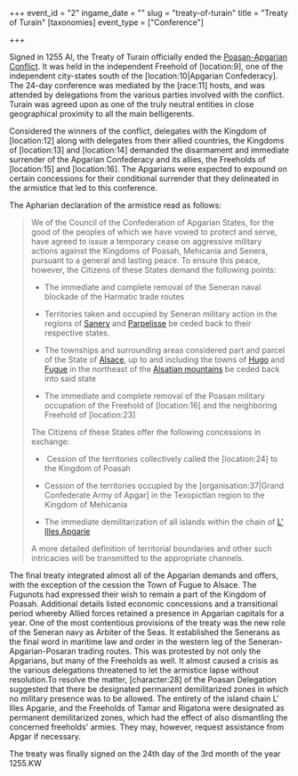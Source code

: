 +++
event_id = "2"
ingame_date = ""
slug = "treaty-of-turain"
title = "Treaty of Turain"
[taxonomies]
event_type = ["Conference"]

+++

Signed in 1255 AI, the Treaty of Turain officially ended the [Poasan-Apgarian Conflict](https://campaigns.home.thekennel.info/en-US/campaign/1/events/2/edit#). It was held in the independent Freehold of \[location:9\], one of the independent city-states south of the \[location:10|Apgarian Confederacy\]. The 24-day conference was mediated by the \[race:11\] hosts, and was attended by delegations from the various parties involved with the conflict. Turain was agreed upon as one of the truly neutral entities in close geographical proximity to all the main belligerents.  

Considered the winners of the conflict, delegates with the Kingdom of \[location:12\] along with delegates from their allied countries, the Kingdoms of \[location:13\] and \[location:14\] demanded the disarmament and immediate surrender of the Apgarian Confederacy and its allies, the Freeholds of \[location:15\] and \[location:16\]. The Apgarians were expected to expound on certain concessions for their conditional surrender that they delineated in the armistice that led to this conference.

  
The Apharian declaration of the armistice read as follows:

> We of the Council of the Confederation of Apgarian States, for the good of the peoples of which we have vowed to protect and serve, have agreed to issue a temporary cease on aggressive military actions against the Kingdoms of Poasah, Mehicania and Senera, pursuant to a general and lasting peace. To ensure this peace, however, the Citizens of these States demand the following points:
> 
> *   The immediate and complete removal of the Seneran naval blockade of the Harmatic trade routes
>     
> *   Territories taken and occupied by Seneran military action in the regions of [Sanery](https://campaigns.home.thekennel.info/en-US/campaign/1/events/2/edit#) and [Parpelisse](https://campaigns.home.thekennel.info/en-US/campaign/1/events/2/edit#) be ceded back to their respective states.
>     
> *   The townships and surrounding areas considered part and parcel of the State of [Alsace](https://campaigns.home.thekennel.info/en-US/campaign/1/events/2/edit#), up to and including the towns of [Hugo](https://campaigns.home.thekennel.info/en-US/campaign/1/events/2/edit#) and [Fugue](https://campaigns.home.thekennel.info/en-US/campaign/1/events/2/edit#) in the northeast of the [Alsatian mountains](https://campaigns.home.thekennel.info/en-US/campaign/1/events/2/edit#) be ceded back into said state
>     
> *   The immediate and complete removal of the Poasan military occupation of the Freehold of \[location:16\] and the neighboring Freehold of \[location:23\]
>     
> 
> The Citizens of these States offer the following concessions in exchange:
> 
> *    Cession of the territories collectively called the \[location:24\] to the Kingdom of Poasah
>     
> *   Cession of the territories occupied by the \[organisation:37|Grand Confederate Army of Apgar\] in the Texopictlan region to the Kingdom of Mehicania
>     
> *   The immediate demilitarization of all islands within the chain of [L' Illes Apgarie](https://campaigns.home.thekennel.info/en-US/campaign/1/events/2/edit#)
>     
> 
> A more detailed definition of territorial boundaries and other such intricacies will be transmitted to the appropriate channels.

The final treaty integrated almost all of the Apgarian demands and offers, with the exception of the cession the Town of Fugue to Alsace. The Fugunots had expressed their wish to remain a part of the Kingdom of Poasah. Additional details listed economic concessions and a transitional period whereby Allied forces retained a presence in Apgarian capitals for a year. One of the most contentious provisions of the treaty was the new role of the Seneran navy as Arbiter of the Seas. It established the Senerans as the final word in maritime law and order in the western leg of the Seneran-Apgarian-Posaran trading routes. This was protested by not only the Apgarians, but many of the Freeholds as well. It almost caused a crisis as the various delegations threatened to let the armistice lapse without resolution.To resolve the matter, \[character:28\] of the Poasan Delegation suggested that there be designated permanent demilitarized zones in which no military presence was to be allowed. The entirety of the island chain L' Illes Apgarie, and the Freeholds of Tamar and Rigatona were designated as permanent demilitarized zones, which had the effect of also dismantling the concerned freeholds' armies. They may, however, request assistance from Apgar if necessary.  
  
The treaty was finally signed on the 24th day of the 3rd month of the year 1255.KW
